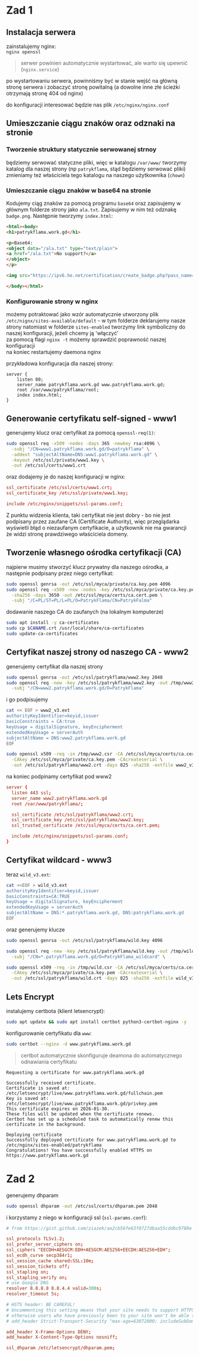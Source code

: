 # Zad 1
## Instalacja serwera
zainstalujemy nginx:  
`nginx openssl`

> serwer powinien automatycznie wystartować, ale warto się upewnić (`nginx.service`)

po wystartowaniu serwera, powinniśmy być w stanie wejść na główną stronę serwera i zobaczyć stronę powitalną (a dowolne inne złe ścieżki otrzymają stronę 404 od nginx)

do konfiguracji interesować będzie nas plik `/etc/nginx/nginx.conf`

## Umieszczanie ciągu znaków oraz odznaki na stronie
### Tworzenie struktury statycznie serwowanej strnoy
będziemy serwować statyczne pliki, więc w katalogu `/var/www/` tworzymy katalog dla naszej strony (np `patrykflama`, stąd będziemy serwować pliki)  
zmieniamy też właściciela tego katalogu na naszego użytkownika (`chown`)  

### Umieszczanie ciągu znaków w base64 na stronie
Kodujemy ciąg znaków za pomocą programu `base64` oraz zapisujemy w głównym folderze strony jako `ala.txt`. Zapisujemy w nim też odznakę `badge.png`. Następnie tworzymy `index.html`:  

```html
<html><body>
<h1>patrykflama.work.gd</h1>

<p>Base64:
<object data="/ala.txt" type="text/plain">
<a href="/ala.txt">No support?</a>
</object>
</p>

<img src="https://ipv6.he.net/certification/create_badge.php?pass_name=patrykflama&badge=1" alt="list 1 badge">

</body></html>
```

### Konfigurowanie strony w nginx
możemy potraktować jako wzór automatycznie utworzony plik `/etc/nignx/sites-available/default` - w tym folderze deklarujemy nasze strony
natomiast w folderze `sites-enabled` tworzymy link symboliczny do naszej konfiguracji, jeżeli chcemy ją 'włączyć'  
za pomocą flagi `nginx -t` możemy sprawdzić poprawność naszej konfiguracji  
na koniec restartujemy daemona nginx

przykładowa konfiguracja dla naszej strony:
```config
server {
    listen 80;
    server_name patrykflama.work.gd www.patrykflama.work.gd;
    root /var/www/patrykflama/root;
    index index.html;
}
```

## Generowanie certyfikatu self-signed - www1
generujemy klucz oraz certyfikat za pomocą `openssl-req(1)`:

```bash
sudo openssl req -x509 -nodes -days 365 -newkey rsa:4096 \
  -subj "/CN=www1.patrykflama.work.gd/O=patrykflama" \
  -addext "subjectAltName=DNS:www1.patrykflama.work.gd" \
  -keyout /etc/ssl/private/www1.key \
  -out /etc/ssl/certs/www1.crt
```

oraz dodajemy je do naszej konfiguracji w nginx:  
```conf
ssl_certificate /etc/ssl/certs/www1.crt;
ssl_certificate_key /etc/ssl/private/www1.key;

include /etc/nginx/snippets/ssl-params.conf;
```

Z punktu widzenia klienta, taki certyfikat nie jest dobry - bo nie jest podpisany przez zaufane CA (Certificate Authority), więc przeglądarka wyświetli błąd o niezaufanym certyfikacie, a użytkownik nie ma gwarancji że widzi stronę prawdziwego właściciela domeny.


## Tworzenie własnego ośrodka certyfikacji (CA)
najpierw musimy stworzyć klucz prywatny dla naszego ośrodka, a następnie podpisany przez niego certyfikat:  
```bash
sudo openssl genrsa -out /etc/ssl/myca/private/ca.key.pem 4096
sudo openssl req -x509 -new -nodes -key /etc/ssl/myca/private/ca.key.pem \
  -sha256 -days 3650 -out /etc/ssl/myca/certs/ca.cert.pem \
  -subj "/C=PL/ST=PL/L=PL/O=PatrykFlama/CN=PatrykFalma"
```

dodawanie naszego CA do zaufanych (na lokalnym komputerze)
```bash
sudo apt install -y ca-certificates
sudo cp $CANAME.crt /usr/local/share/ca-certificates
sudo update-ca-certificates
```

## Certyfikat naszej strony od naszego CA - www2
generujemy certyfikat dla naszej strony
```bash
sudo openssl genrsa -out /etc/ssl/patrykflama/www2.key 2048
sudo openssl req -new -key /etc/ssl/patrykflama/www2.key -out /tmp/www2.csr \
  -subj "/CN=www2.patrykflama.work.gd/O=PatrykFlama"
```

i go podpisujemy

```bash
cat << EOF > www2_v3.ext
authorityKeyIdentifier=keyid,issuer
basicConstraints = CA:true
keyUsage = digitalSignature, keyEncipherment
extendedKeyUsage = serverAuth
subjectAltName = DNS:www2.patrykflama.work.gd
EOF

sudo openssl x509 -req -in /tmp/www2.csr -CA /etc/ssl/myca/certs/ca.cert.pem \
  -CAkey /etc/ssl/myca/private/ca.key.pem -CAcreateserial \
  -out /etc/ssl/patrykflama/www2.crt -days 825 -sha256 -extfile www2_v3.ext
```

na koniec podpinamy certyfikat pod www2

```conf
server {
  listen 443 ssl;
  server_name www2.patrykflama.work.gd
  root /var/www/patrykflama/;

  ssl_certificate /etc/ssl/patrykflama/www2.crt;
  ssl_certificate_key /etc/ssl/patrykflama/www2.key;
  ssl_trusted_certificate /etc/ssl/myca/certs/ca.cert.pem;

  include /etc/nginx/snippets/ssl-params.conf;
}
```

## Certyfikat wildcard - www3
teraz `wild_v3.ext`:
```bash
cat <<EOF > wild_v3.ext
authorityKeyIdentifier=keyid,issuer
basicConstraints=CA:TRUE
keyUsage = digitalSignature, keyEncipherment
extendedKeyUsage = serverAuth
subjectAltName = DNS:*.patrykflama.work.gd, DNS:patrykflama.work.gd
EOF
```

oraz generujemy klucze
```bash
sudo openssl genrsa -out /etc/ssl/patrykflama/wild.key 4096

sudo openssl req -new -key /etc/ssl/patrykflama/wild.key -out /tmp/wild.csr \
  -subj "/CN=*.patrykflama.work.gd/O=PatrykFlama_wildcard" \

sudo openssl x509 -req -in /tmp/wild.csr -CA /etc/ssl/myca/certs/ca.cert.pem \
  -CAkey /etc/ssl/myca/private/ca.key.pem -CAcreateserial \
  -out /etc/ssl/patrykflama/wild.crt -days 825 -sha256 -extfile wild_v3.ext
```

## Lets Encrypt
instalujemy certbota (klient letsencrypt):
```bash
sudo apt update && sudo apt install certbot python3-certbot-nginx -y
```

konfigurowanie certyfikatu dla `www`:
```bash
sudo certbot --nginx -d www.patrykflama.work.gd
```

> certbot automatycznie skonfiguruje deamona do automatycznego odnawiania certyfikatu

```
Requesting a certificate for www.patrykflama.work.gd

Successfully received certificate.
Certificate is saved at: /etc/letsencrypt/live/www.patrykflama.work.gd/fullchain.pem
Key is saved at:         /etc/letsencrypt/live/www.patrykflama.work.gd/privkey.pem
This certificate expires on 2026-01-30.
These files will be updated when the certificate renews.
Certbot has set up a scheduled task to automatically renew this certificate in the background.

Deploying certificate
Successfully deployed certificate for www.patrykflama.work.gd to /etc/nginx/sites-enabled/patrykflama
Congratulations! You have successfully enabled HTTPS on https://www.patrykflama.work.gd
```




# Zad 2
generujemy dhparam
```bash
sudo openssl dhparam -out /etc/ssl/certs/dhparam.pem 2048
```

i korzystamy z niego w konfiguracji ssl (`ssl-params.conf`):
```conf 
# from https://gist.github.com/ziazek/ae2cb56fe63f8727dbaa55cddbc9780e

ssl_protocols TLSv1.2;
ssl_prefer_server_ciphers on;
ssl_ciphers "EECDH+AESGCM:EDH+AESGCM:AES256+EECDH:AES256+EDH";
ssl_ecdh_curve secp384r1;
ssl_session_cache shared:SSL:10m;
ssl_session_tickets off;
ssl_stapling on;
ssl_stapling_verify on;
# use Google DNS
resolver 8.8.8.8 8.8.4.4 valid=300s;
resolver_timeout 5s;

# HSTS header: BE CAREFUL!
# Uncommenting this setting means that your site needs to support HTTPS in the future (including subdomains),
# otherwise users who have previously been to your site won't be able to access.
# add_header Strict-Transport-Security "max-age=63072000; includeSubDomains; preload";

add_header X-Frame-Options DENY;
add_header X-Content-Type-Options nosniff;

ssl_dhparam /etc/letsencrypt/dhparam.pem;
```



